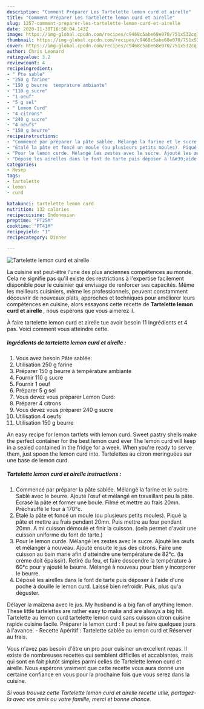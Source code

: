 ```yaml
---
description: "Comment Préparer Les Tartelette lemon curd et airelle"
title: "Comment Préparer Les Tartelette lemon curd et airelle"
slug: 1257-comment-preparer-les-tartelette-lemon-curd-et-airelle
date: 2020-11-30T16:50:04.143Z
image: https://img-global.cpcdn.com/recipes/c9468c5abe68e070/751x532cq70/tartelette-lemon-curd-et-airelle-photo-principale-de-la-recette.jpg
thumbnail: https://img-global.cpcdn.com/recipes/c9468c5abe68e070/751x532cq70/tartelette-lemon-curd-et-airelle-photo-principale-de-la-recette.jpg
cover: https://img-global.cpcdn.com/recipes/c9468c5abe68e070/751x532cq70/tartelette-lemon-curd-et-airelle-photo-principale-de-la-recette.jpg
author: Chris Leonard
ratingvalue: 3.2
reviewcount: 4
recipeingredient:
- " Pte sable"
- "250 g farine"
- "150 g beurre  temprature ambiante"
- "110 g sucre"
- "1 oeuf"
- "5 g sel"
- " Lemon Curd"
- "4 citrons"
- "240 g sucre"
- "4 oeufs"
- "150 g beurre"
recipeinstructions:
- "Commencé par préparer la pâte sablée. Mélangé la farine et le sucre. Sablé avec le beurre. Ajouté l’œuf et mélangé en travaillant peu la pâte. Écrasé la pâte et former une boule. Filmé et mettre au frais 20mn. Préchauffé le four à 170°c."
- "Étalé la pâte et foncé un moule (ou plusieurs petits moules). Piqué la pâte et mettre au frais pendant 20mn. Puis mettre au four pendant 20mn. A mi cuisson démoulé et finir la cuisson. (cela permet d&#39;avoir une cuisson uniforme du font de tarte.)"
- "Pour le lemon curde. Mélangé les zestes avec le sucre. Ajouté les œufs et mélanger à nouveau. Ajouté ensuite le jus des citrons. Faire une cuisson au bain marie afin d&#39;atteindre une température de 82°c. (la crème doit épaissir). Retiré du feu, et faire descendre la température à 60°c pour y ajouté le beurre. Mélangé à nouveau pour bien y incorporer le beurre."
- "Déposé les airelles dans le font de tarte puis déposer à l&#39;aide d&#39;une poche à douille le lemon curd. Laissé bien refroidir. Puis, plus qu&#39;a déguster."
categories:
- Resep
tags:
- tartelette
- lemon
- curd

katakunci: tartelette lemon curd 
nutrition: 132 calories
recipecuisine: Indonesian
preptime: "PT25M"
cooktime: "PT41M"
recipeyield: "1"
recipecategory: Dinner

---
```



![Tartelette lemon curd et airelle](https://img-global.cpcdn.com/recipes/c9468c5abe68e070/751x532cq70/tartelette-lemon-curd-et-airelle-photo-principale-de-la-recette.jpg)

La cuisine est peut-être l'une des plus anciennes compétences au monde. Cela ne signifie pas qu'il existe des restrictions à l'expertise facilement disponible pour le cuisinier qui envisage de renforcer ses capacités. Même les meilleurs cuisiniers, même les professionnels, peuvent constamment découvrir de nouveaux plats, approches et techniques pour améliorer leurs compétences en cuisine, alors essayons cette recette de <strong> Tartelette lemon curd et airelle </strong>, nous espérons que vous aimerez il.

<!--inarticleads1-->

À faire tartelette lemon curd et airelle tue avoir besoin 11 Ingrédients et 4 pas. Voici comment vous atteindre cette.

##### Ingrédients de tartelette lemon curd et airelle :

1. Vous avez besoin  Pâte sablée:
1. Utilisation 250 g farine
1. Préparer 150 g beurre à température ambiante
1. Fournir 110 g sucre
1. Fournir 1 oeuf
1. Préparer 5 g sel
1. Vous devez vous préparer  Lemon Curd:
1. Préparer 4 citrons
1. Vous devez vous préparer 240 g sucre
1. Utilisation 4 oeufs
1. Utilisation 150 g beurre


An easy recipe for lemon tartlets with lemon curd. Sweet pastry shells make the perfect container for the best lemon curd ever The lemon curd will keep in a sealed contained in the fridge for a week. When you&#39;re ready to serve them, just spoon the lemon curd into. Tartelettes au citron meringuées sur une base de lemon curd. 

<!--inarticleads2-->

##### Tartelette lemon curd et airelle instructions :

1. Commencé par préparer la pâte sablée. Mélangé la farine et le sucre. Sablé avec le beurre. Ajouté l’œuf et mélangé en travaillant peu la pâte. Écrasé la pâte et former une boule. Filmé et mettre au frais 20mn. Préchauffé le four à 170°c.
1. Étalé la pâte et foncé un moule (ou plusieurs petits moules). Piqué la pâte et mettre au frais pendant 20mn. Puis mettre au four pendant 20mn. A mi cuisson démoulé et finir la cuisson. (cela permet d&#39;avoir une cuisson uniforme du font de tarte.)
1. Pour le lemon curde. Mélangé les zestes avec le sucre. Ajouté les œufs et mélanger à nouveau. Ajouté ensuite le jus des citrons. Faire une cuisson au bain marie afin d&#39;atteindre une température de 82°c. (la crème doit épaissir). Retiré du feu, et faire descendre la température à 60°c pour y ajouté le beurre. Mélangé à nouveau pour bien y incorporer le beurre.
1. Déposé les airelles dans le font de tarte puis déposer à l&#39;aide d&#39;une poche à douille le lemon curd. Laissé bien refroidir. Puis, plus qu&#39;a déguster.


Délayer la maïzena avec le jus. My husband is a big fan of anything lemon. These little tartelettes are rather easy to make and are always a big hit. Tartelette au lemon curd tartelette lemon curd sans cuisson citron cuisine rapide cuisine facile. Préparer le lemon curd : Il peut se faire quelques jours à l&#39;avance. - Recette Apéritif : Tartelette sablée au lemon curd et Réserver au frais. 

<!--inarticleads1-->

<p>
Vous n'avez pas besoin d'être un pro pour cuisiner un excellent repas. Il existe de nombreuses recettes qui semblent difficiles et accablantes, mais qui sont en fait plutôt simples parmi celles de Tartelette lemon curd et airelle. Nous espérons vraiment que cette recette vous aura donné une certaine confiance en vous pour la prochaine fois que vous serez dans la cuisine.
</p>

<p>
<i>Si vous trouvez cette Tartelette lemon curd et airelle recette utile, partagez-la avec vos amis ou votre famille, merci et bonne chance.</i>
</p>

